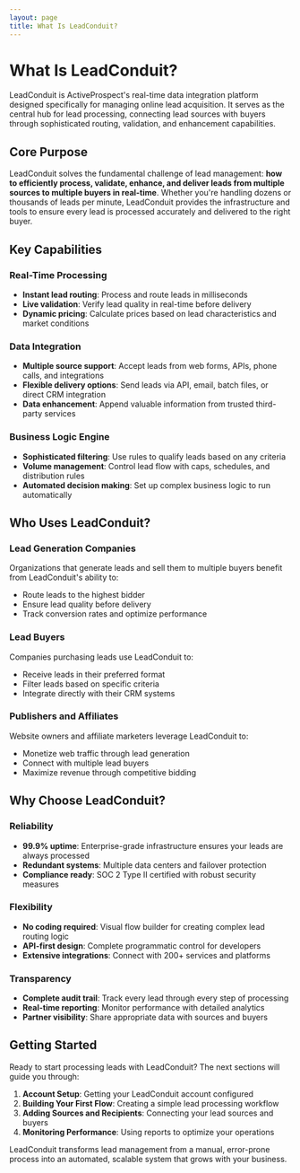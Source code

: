 ```yaml
---
layout: page
title: What Is LeadConduit?
---
```


# What Is LeadConduit?

LeadConduit is ActiveProspect's real-time data integration platform designed specifically for managing online lead acquisition. It serves as the central hub for lead processing, connecting lead sources with buyers through sophisticated routing, validation, and enhancement capabilities.

## Core Purpose

LeadConduit solves the fundamental challenge of lead management: **how to efficiently process, validate, enhance, and deliver leads from multiple sources to multiple buyers in real-time**. Whether you're handling dozens or thousands of leads per minute, LeadConduit provides the infrastructure and tools to ensure every lead is processed accurately and delivered to the right buyer.

## Key Capabilities

### Real-Time Processing
- **Instant lead routing**: Process and route leads in milliseconds
- **Live validation**: Verify lead quality in real-time before delivery
- **Dynamic pricing**: Calculate prices based on lead characteristics and market conditions

### Data Integration
- **Multiple source support**: Accept leads from web forms, APIs, phone calls, and integrations
- **Flexible delivery options**: Send leads via API, email, batch files, or direct CRM integration
- **Data enhancement**: Append valuable information from trusted third-party services

### Business Logic Engine
- **Sophisticated filtering**: Use rules to qualify leads based on any criteria
- **Volume management**: Control lead flow with caps, schedules, and distribution rules
- **Automated decision making**: Set up complex business logic to run automatically

## Who Uses LeadConduit?

### Lead Generation Companies
Organizations that generate leads and sell them to multiple buyers benefit from LeadConduit's ability to:
- Route leads to the highest bidder
- Ensure lead quality before delivery
- Track conversion rates and optimize performance

### Lead Buyers
Companies purchasing leads use LeadConduit to:
- Receive leads in their preferred format
- Filter leads based on specific criteria
- Integrate directly with their CRM systems

### Publishers and Affiliates
Website owners and affiliate marketers leverage LeadConduit to:
- Monetize web traffic through lead generation
- Connect with multiple lead buyers
- Maximize revenue through competitive bidding

## Why Choose LeadConduit?

### Reliability
- **99.9% uptime**: Enterprise-grade infrastructure ensures your leads are always processed
- **Redundant systems**: Multiple data centers and failover protection
- **Compliance ready**: SOC 2 Type II certified with robust security measures

### Flexibility
- **No coding required**: Visual flow builder for creating complex lead routing logic
- **API-first design**: Complete programmatic control for developers
- **Extensive integrations**: Connect with 200+ services and platforms

### Transparency
- **Complete audit trail**: Track every lead through every step of processing
- **Real-time reporting**: Monitor performance with detailed analytics
- **Partner visibility**: Share appropriate data with sources and buyers

## Getting Started

Ready to start processing leads with LeadConduit? The next sections will guide you through:

1. **Account Setup**: Getting your LeadConduit account configured
2. **Building Your First Flow**: Creating a simple lead processing workflow  
3. **Adding Sources and Recipients**: Connecting your lead sources and buyers
4. **Monitoring Performance**: Using reports to optimize your operations

LeadConduit transforms lead management from a manual, error-prone process into an automated, scalable system that grows with your business.